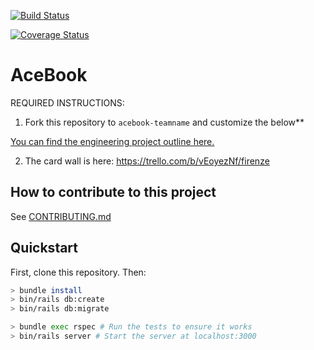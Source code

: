[![Build Status](https://travis-ci.com/leoncross/acebook-firenze.svg?branch=master)](https://travis-ci.com/leoncross/acebook-firenze)

[![Coverage Status](https://coveralls.io/repos/github/leoncross/acebook-firenze/badge.svg?branch=master)](https://coveralls.io/github/leoncross/acebook-firenze?branch=master)

# AceBook

REQUIRED INSTRUCTIONS:

1. Fork this repository to `acebook-teamname` and customize
the below**

[You can find the engineering project outline here.](https://github.com/makersacademy/course/tree/master/engineering_projects/rails)

2. The card wall is here: https://trello.com/b/vEoyezNf/firenze

## How to contribute to this project
See [CONTRIBUTING.md](CONTRIBUTING.md)

## Quickstart

First, clone this repository. Then:

```bash
> bundle install
> bin/rails db:create
> bin/rails db:migrate

> bundle exec rspec # Run the tests to ensure it works
> bin/rails server # Start the server at localhost:3000
```
